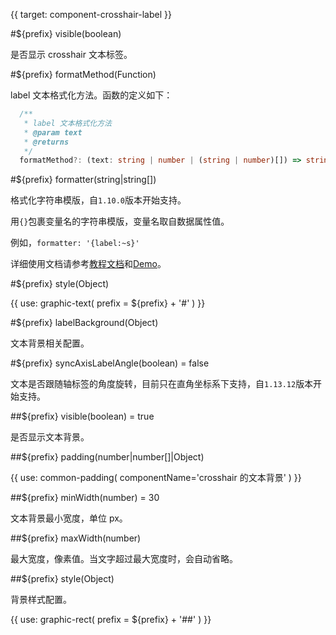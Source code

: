 {{ target: component-crosshair-label }}

<!-- ICrosshairLabelSpec -->

#${prefix} visible(boolean)

是否显示 crosshair 文本标签。

#${prefix} formatMethod(Function)

label 文本格式化方法。函数的定义如下：

```ts
  /**
   * label 文本格式化方法
   * @param text
   * @returns
   */
  formatMethod?: (text: string | number | (string | number)[]) => string | string[];
```

#${prefix} formatter(string|string[])

格式化字符串模版，自`1.10.0`版本开始支持。

用`{}`包裹变量名的字符串模版，变量名取自数据属性值。

例如，`formatter: '{label:~s}'`

详细使用文档请参考[教程文档](/vchart/guide/tutorial_docs/Chart_Plugins/Formatter)和[Demo](/vchart/demo/label/label-formatter)。

#${prefix} style(Object)

{{ use: graphic-text(
  prefix = ${prefix} + '#'
) }}

#${prefix} labelBackground(Object)

文本背景相关配置。

#${prefix} syncAxisLabelAngle(boolean) = false

文本是否跟随轴标签的角度旋转，目前只在直角坐标系下支持，自`1.13.12`版本开始支持。

##${prefix} visible(boolean) = true

是否显示文本背景。

##${prefix} padding(number|number[]|Object)

{{ use: common-padding(
  componentName='crosshair 的文本背景'
) }}

##${prefix} minWidth(number) = 30

文本背景最小宽度，单位 px。

##${prefix} maxWidth(number)

最大宽度，像素值。当文字超过最大宽度时，会自动省略。

##${prefix} style(Object)

背景样式配置。

{{ use: graphic-rect(
  prefix = ${prefix} + '##'
) }}
